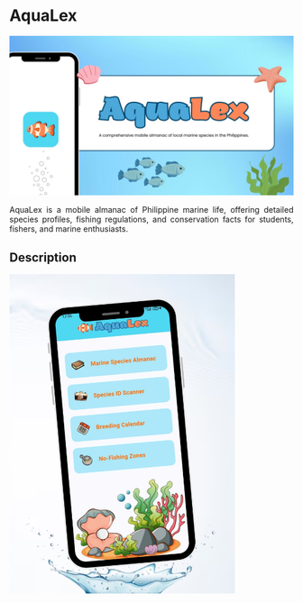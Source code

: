 # AquaLex

<img src="https://github.com/Renceskieee/AquaLex_Quiniano/blob/main/assets/readme/AquaLex%20-%20Cover.jpg" alt="Logo" />

<p align="justify">
AquaLex is a mobile almanac of Philippine marine life, offering detailed species profiles, fishing regulations, and conservation facts for students, fishers, and marine enthusiasts.
</p>

## Description

<img src="https://github.com/Renceskieee/AquaLex_Quiniano/blob/main/assets/readme/AquaLex%20-%20Dashboard.jpg" width="400" alt="Logo" />
